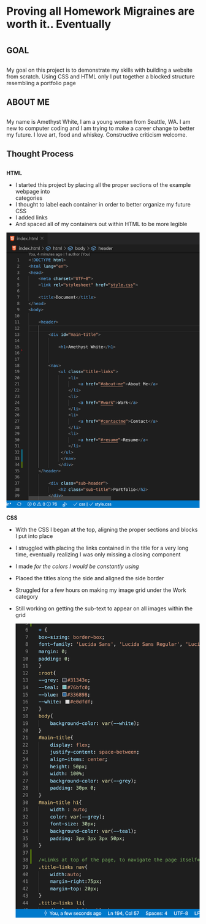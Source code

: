 # Proving all  Homework Migraines are worth it.. Eventually <h1>

## GOAL <h2>
My goal on this project is to demonstrate my skills with building a website from scratch. Using CSS and HTML only I put together a blocked structure resembling a portfolio page
  
## ABOUT ME <h2>
My name is Amethyst White, I am a young woman from Seattle, WA. I am new to computer coding and I am trying to make a career change to better my future. I love art, food and whiskey. Constructive criticism welcome.

## Thought Process <h2>

**HTML** 
* I started this project by placing all the proper sections of the example webpage into <div> categories
* I thought to label each container in order to better organize my future CSS
* I added links
* And spaced all of my containers out within HTML to be more legible


![alt text](https://github.com/Am-White/03-homwork/blob/main/assets/images/html.png)



**CSS**
* With the CSS I began at the top, aligning the proper sections and blocks I put into place
* I struggled with placing the links contained in the title for a very long time, eventually realizing I was only missing a closing </div> component
* I made <var> for the colors I would be constantly using
* Placed the titles along the side and aligned the side border
* Struggled for a few hours on making my image grid under the Work category
* Still working on getting the sub-text to appear on all images within the grid
  
  ![alt text](https://github.com/Am-White/03-homwork/blob/main/assets/images/css.png)
